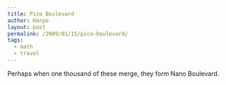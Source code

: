 ```yaml
---
title: Pico Boulevard
author: Harpo
layout: post
permalink: /2009/01/15/pico-boulevard/
tags:
  - math
  - travel
---
```

Perhaps when one thousand of these merge, they form Nano Boulevard.